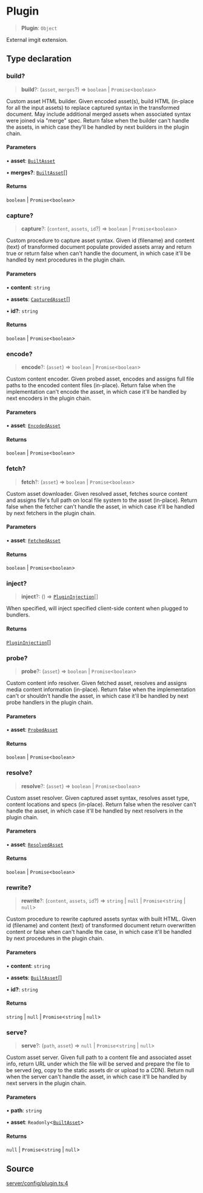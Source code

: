 # Plugin

> **Plugin**: `Object`

External imgit extension.

## Type declaration

### build?

> **build**?: (`asset`, `merges`?) => `boolean` \| `Promise`\<`boolean`\>

Custom asset HTML builder. Given encoded asset(s), build HTML (in-place for all the input
 assets) to replace captured syntax in the transformed document. May include additional merged
 assets when associated syntax were joined via "merge" spec. Return false when the builder can't
 handle the assets, in which case they'll be handled by next builders in the plugin chain.

#### Parameters

• **asset**: [`BuiltAsset`](BuiltAsset.md)

• **merges?**: [`BuiltAsset`](BuiltAsset.md)[]

#### Returns

`boolean` \| `Promise`\<`boolean`\>

### capture?

> **capture**?: (`content`, `assets`, `id`?) => `boolean` \| `Promise`\<`boolean`\>

Custom procedure to capture asset syntax. Given id (filename) and content (text) of transformed document
 populate provided assets array and return true or return false when can't handle the document,
 in which case it'll be handled by next procedures in the plugin chain.

#### Parameters

• **content**: `string`

• **assets**: [`CapturedAsset`](CapturedAsset.md)[]

• **id?**: `string`

#### Returns

`boolean` \| `Promise`\<`boolean`\>

### encode?

> **encode**?: (`asset`) => `boolean` \| `Promise`\<`boolean`\>

Custom content encoder. Given probed asset, encodes and assigns full file paths to the encoded content
 files (in-place). Return false when the implementation can't encode the asset,
 in which case it'll be handled by next encoders in the plugin chain.

#### Parameters

• **asset**: [`EncodedAsset`](EncodedAsset.md)

#### Returns

`boolean` \| `Promise`\<`boolean`\>

### fetch?

> **fetch**?: (`asset`) => `boolean` \| `Promise`\<`boolean`\>

Custom asset downloader. Given resolved asset, fetches source content and assigns file's full path on
 local file system to the asset (in-place). Return false when the fetcher can't handle the asset,
 in which case it'll be handled by next fetchers in the plugin chain.

#### Parameters

• **asset**: [`FetchedAsset`](FetchedAsset.md)

#### Returns

`boolean` \| `Promise`\<`boolean`\>

### inject?

> **inject**?: () => [`PluginInjection`](PluginInjection.md)[]

When specified, will inject specified client-side content when plugged to bundlers.

#### Returns

[`PluginInjection`](PluginInjection.md)[]

### probe?

> **probe**?: (`asset`) => `boolean` \| `Promise`\<`boolean`\>

Custom content info resolver. Given fetched asset, resolves and assigns media content
 information (in-place). Return false when the implementation can't or shouldn't handle the asset,
 in which case it'll be handled by next probe handlers in the plugin chain.

#### Parameters

• **asset**: [`ProbedAsset`](ProbedAsset.md)

#### Returns

`boolean` \| `Promise`\<`boolean`\>

### resolve?

> **resolve**?: (`asset`) => `boolean` \| `Promise`\<`boolean`\>

Custom asset resolver. Given captured asset syntax, resolves asset type,
 content locations and specs (in-place). Return false when the resolver can't
 handle the asset, in which case it'll be handled by next resolvers in the plugin chain.

#### Parameters

• **asset**: [`ResolvedAsset`](ResolvedAsset.md)

#### Returns

`boolean` \| `Promise`\<`boolean`\>

### rewrite?

> **rewrite**?: (`content`, `assets`, `id`?) => `string` \| `null` \| `Promise`\<`string` \| `null`\>

Custom procedure to rewrite captured assets syntax with built HTML. Given id (filename) and
 content (text) of transformed document return overwritten content or false when can't handle the case,
 in which case it'll be handled by next procedures in the plugin chain.

#### Parameters

• **content**: `string`

• **assets**: [`BuiltAsset`](BuiltAsset.md)[]

• **id?**: `string`

#### Returns

`string` \| `null` \| `Promise`\<`string` \| `null`\>

### serve?

> **serve**?: (`path`, `asset`) => `null` \| `Promise`\<`string` \| `null`\>

Custom asset server. Given full path to a content file and associated asset info,
 return URL under which the file will be served and prepare the file to be served (eg, copy to
 the static assets dir or upload to a CDN). Return null when the server can't
 handle the asset, in which case it'll be handled by next servers in the plugin chain.

#### Parameters

• **path**: `string`

• **asset**: `Readonly`\<[`BuiltAsset`](BuiltAsset.md)\>

#### Returns

`null` \| `Promise`\<`string` \| `null`\>

## Source

[server/config/plugin.ts:4](https://github.com/Elringus/Imgit/blob/cf06d86/src/server/config/plugin.ts#L4)
